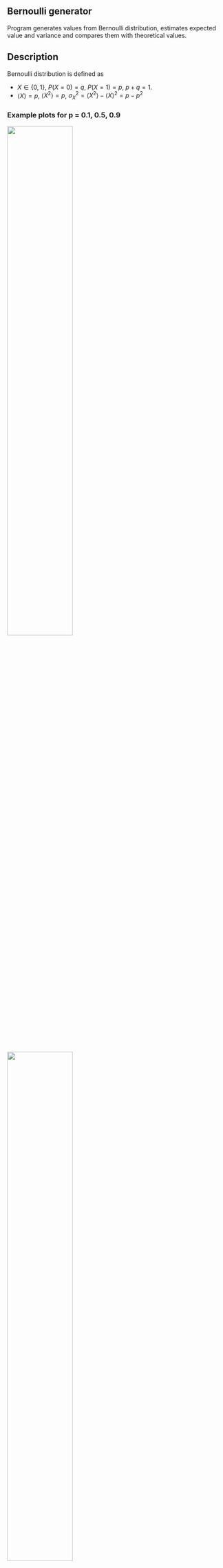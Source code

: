 ## Bernoulli generator
Program generates values from Bernoulli distribution, estimates expected value and variance and compares them with theoretical values.

## Description
Bernoulli distribution is defined as
* $X \in \{0, 1\}$, $P(X = 0) = q$, $P(X = 1) = p$, $p + q = 1$.
* $\langle X \rangle = p$, $\langle X^2 \rangle = p$, $\sigma^2_X = \langle X^2 \rangle - \langle X \rangle^2 = p - p^2$

### Example plots for p = 0.1, 0.5, 0.9

<img src="https://github.com/przepiorkaGrzegorz/praca_dyplomowa/assets/113951109/3694d71e-63f3-49cc-af83-e46914951ccf" width=55% height=55%>

<img src="https://github.com/przepiorkaGrzegorz/praca_dyplomowa/assets/113951109/d224de16-f3d5-43ea-aabe-2d131e2a0a63" width=55% height=55%>
